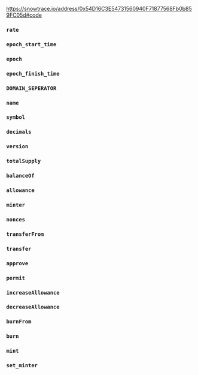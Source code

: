 https://snowtrace.io/address/0x54D16C3E54731560940F71877568Fb0b859FC05d#code

### `rate`
### `epoch_start_time`
### `epoch`
### `epoch_finish_time`
### `DOMAIN_SEPERATOR`
### `name`
### `symbol`
### `decimals`
### `version`
### `totalSupply`
### `balanceOf`
### `allowance`
### `minter`
### `nonces`

### `transferFrom`
### `transfer`
### `approve`
### `permit`
### `increaseAllowance`
### `decreaseAllowance`
### `burnFrom`
### `burn`
### `mint`
### `set_minter`
